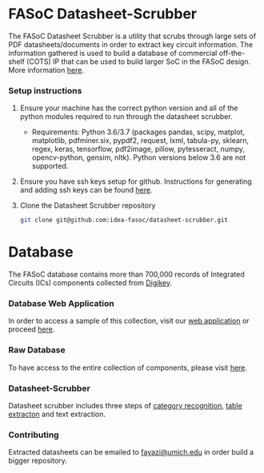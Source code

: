 # FASoC Datasheet-Scrubber

The FASoC Datasheet Scrubber is a utility that scrubs through large sets of PDF datasheets/documents in order to extract key circuit information. The information gathered is used to build a database of commercial off-the-shelf (COTS) IP that can be used to build larger SoC in the FASoC design. More information [here](https://fasoc.engin.umich.edu/datasheet-scrubber).

### Setup instructions

1. Ensure your machine has the correct python version and all of the python modules required to run through the datasheet scrubber. 
    - Requirements: Python 3.6/3.7 (packages pandas, scipy, matplot, matplotlib, pdfminer.six, pypdf2, request, lxml, tabula-py, sklearn, regex, keras, tensorflow, pdf2image, pillow, pytesseract, numpy, opencv-python, gensim, nltk). Python versions below 3.6 are not supported.
    
1. Ensure you have ssh keys setup for github. Instructions for generating and adding ssh keys can be found [here](https://help.github.com/en/articles/generating-a-new-ssh-key-and-adding-it-to-the-ssh-agent).

1. Clone the Datasheet Scrubber repository
    ```bash
    git clone git@github.com:idea-fasoc/datasheet-scrubber.git
    ``` 

# Database

The FASoC database contains more than 700,000 records of Integrated Circuits (ICs) components collected from [Digikey](https://www.digikey.com/products/ics/en). 
### Database Web Application

In order to access a sample of this collection, visit our [web application](https://fasoc.herokuapp.com/) or proceed [here](https://github.com/idea-fasoc/datasheet-scrubber/tree/master/src/Web-app-db).
### Raw Database
To have access to the entire collection of components, please visit [here](https://github.com/idea-fasoc/datasheet-scrubber/tree/master/Database).

### Datasheet-Scrubber
Datasheet scrubber includes three steps of [category recognition](https://github.com/idea-fasoc/datasheet-scrubber/tree/master/src/PDF%20Categorization), [table extracton](https://github.com/idea-fasoc/datasheet-scrubber/tree/master/src/Table%20Extraction) and text extraction.

### Contributing

Extracted datasheets can be emailed to fayazi@umich.edu in order build a bigger repository.
